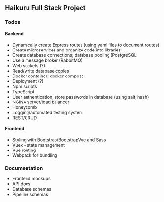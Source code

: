 ## Haikuru Full Stack Project

### Todos

#### Backend
* Dynamically create Express routes (using yaml files to document routes)
* Create microservices and organize code into libraries
* Create database connections; database pooling (PostgreSQL)
* Use a message broker (RabbitMQ)
* Web sockets (?)
* Read/write database copies
* Docker container; docker compose
* Deployment (?)
* Npm scripts
* TypeScript
* User authentication; store passwords in database (using salt, hash)
* NGINX server/load balancer
* Honeycomb
* Logging/automated testing system
* REST/CRUD

#### Frontend
* Styling with Bootstrap/BootstrapVue and Sass
* Vuex - state management
* Vue routing
* Webpack for bundling

### Documentation
* Frontend mockups
* API docs
* Database schemas
* Pipeline schemas

